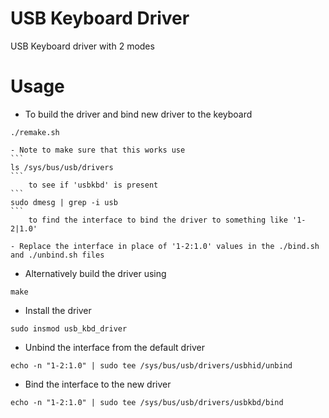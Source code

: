 # USB Keyboard Driver

USB Keyboard driver with 2 modes

# Usage

- To build the driver and bind new driver to the keyboard
```
./remake.sh
```
    - Note to make sure that this works use
    ```
    ls /sys/bus/usb/drivers
    ```
        to see if 'usbkbd' is present
    ```
    sudo dmesg | grep -i usb
    ```
        to find the interface to bind the driver to something like '1-2|1.0'

    - Replace the interface in place of '1-2:1.0' values in the ./bind.sh and ./unbind.sh files

- Alternatively build the driver using
```
make
```
- Install the driver
```
sudo insmod usb_kbd_driver
```
- Unbind the interface from the default driver
```
echo -n "1-2:1.0" | sudo tee /sys/bus/usb/drivers/usbhid/unbind
```
- Bind the interface to the new driver 
```
echo -n "1-2:1.0" | sudo tee /sys/bus/usb/drivers/usbkbd/bind
```
